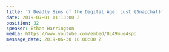 ```yaml
---
title: '7 Deadly Sins of the Digital Age: Lust (Snapchat)'
date: 2019-07-01 11:13:00 Z
position: 32
speaker: Ethan Harrington
media: https://www.youtube.com/embed/0L49mue4spo
message_date: 2019-06-30 10:00:00 Z
---
```


